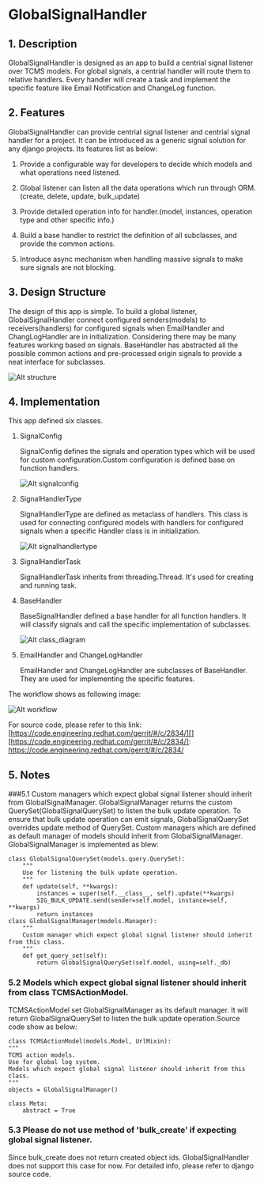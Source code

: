 # GlobalSignalHandler
## 1. Description
GlobalSignalHandler is designed as an app to build a centrial signal listener over TCMS models.
For global signals, a centrial handler will route them to relative handlers. Every handler will create a task
and implement the specific feature like Email Notification and ChangeLog function.
## 2. Features
GlobalSignalHandler can provide centrial signal listener and centrial signal handler for a project.
It can be introduced as a generic signal solution for any django projects. Its features list as below:

 1. Provide a configurable way for developers to decide which models and what operations need listened.

 2. Global listener can listen all the data operations which run through ORM.(create, delete, update, bulk_update)

 3. Provide detailed operation info for handler.(model, instances, operation type and other specific info.)

 4. Build a base handler to restrict the definition of all subclasses, and provide the common actions. 

 5. Introduce async mechanism when handling massive signals to make sure signals are not blocking.
 
## 3. Design Structure
The design of this app is simple. To build a global listener, GlobalSignalHandler connect configured senders(models) to receivers(handlers) for configured signals when EmailHandler and ChangLogHandler are in initialization. Considering there may be many features working based on signals. BaseHandler has abstracted all the possible common actions and pre-processed origin signals to provide a neat interface for subclasses.

![Alt structure][1]
## 4. Implementation
This app defined six classes.

1. SignalConfig

    SignalConfig defines the signals and operation types which will be used for custom configuration.Custom configuration is defined base on function handlers.

    ![Alt signalconfig][2]

2. SignalHandlerType

    SignalHandlerType are defined as metaclass of handlers. This class is used for connecting configured models with handlers for configured signals when a specific Handler class is in initialization.

    ![Alt signalhandlertype][3] 

3. SignalHandlerTask
    
    SignalHandlerTask inherits from threading.Thread. It's used for creating and running task. 

4. BaseHandler

    BaseSignalHandler defined a base handler for all function handlers. It will classify signals and call the specific implementation of subclasses.

    ![Alt class_diagram][4]

5. EmailHandler and ChangeLogHandler
    
    EmailHandler and ChangeLogHandler are subclasses of BaseHandler. They are used for implementing the specific features.

The workflow shows as following image:

![Alt workflow][5]

For source code, please refer to this link:[https://code.engineering.redhat.com/gerrit/#/c/2834/][]
[https://code.engineering.redhat.com/gerrit/#/c/2834/]: https://code.engineering.redhat.com/gerrit/#/c/2834/

## 5. Notes
###5.1 Custom managers which expect global signal listener should inherit from GlobalSignalManager. 
GlobalSignalManager returns the custom QuerySet(GlobalSignalQuerySet) to listen the bulk update operation. To ensure that bulk update operation can emit signals, GlobalSignalQuerySet overrides update method of QuerySet.
Custom managers which are defined as default manager of models should inherit from GlobalSignalManager. GlobalSignalManager is implemented as blew:

    class GlobalSignalQuerySet(models.query.QuerySet):
        """
        Use for listening the bulk update operation.
        """
        def update(self, **kwargs):
            instances = super(self.__class__, self).update(**kwargs)
            SIG_BULK_UPDATE.send(sender=self.model, instance=self, **kwargs)
            return instances
    class GlobalSignalManager(models.Manager):
        """
        Custom manager which expect global signal listener should inherit from this class.
        """
        def get_query_set(self):
            return GlobalSignalQuerySet(self.model, using=self._db)

### 5.2 Models which expect global signal listener should inherit from class TCMSActionModel.
TCMSActionModel set GlobalSignalManager as its default manager. It will return GlobalSignalQuerySet to listen the bulk update operation.Source code show as below:

    class TCMSActionModel(models.Model, UrlMixin):
    """
    TCMS action models.
    Use for global log system.
    Models which expect global signal listener should inherit from this class.
    """
    objects = GlobalSignalManager()
    
    class Meta:
        abstract = True

### 5.3 Please do not use method of 'bulk_create' if expecting global signal listener. 
Since bulk_create does not return created object ids. GlobalSignalHandler does not support this case for now.
For detailed info, please refer to django source code.

[1]:statics/structure.jpg
[2]:statics/signalconfig.jpg
[3]:statics/signalhandlertype.jpg
[4]:statics/class_diagram.jpg
[5]:statics/workflow.jpg
